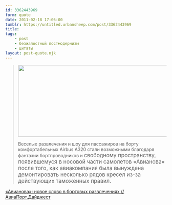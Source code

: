 ```yaml
---
id: 3362443969
form: quote
date: 2011-02-18 17:05:00
tumblr: https://untitled.urbansheep.com/post/3362443969
title: 
tags:
    - post
    - безжалостный постмодернизм
    - цитаты
layout: post-quote.njk
---
```


<blockquote>
<p><img src="http://pics.livejournal.com/urbansheep/pic/000t0wy0" width="510" height="223" border="0"/></p>
<p>Веселые развлечения и шоу для пассажиров на борту комфортабельных Airbus A320 стали возможными благодаря фантазии бортпроводников и <big>свободному пространству, появившемуся в носовой части самолетов «Авианова» после того, как авиакомпания была вынуждена демонтировать несколько рядов кресел из-за действующих таможенных правил.</big></p>
</blockquote>

<a href="http://www.aviaport.ru/digest/2011/02/18/211208.html">«Авианова»: новое слово в бортовых развлечениях // АвиаПорт.Дайджест</a>
